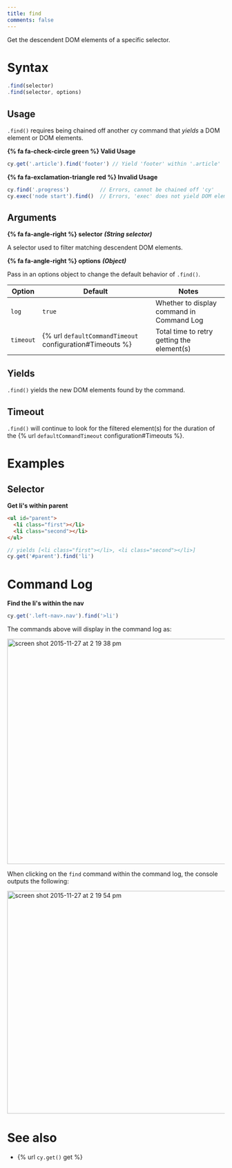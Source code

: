 ```yaml
---
title: find
comments: false
---
```


Get the descendent DOM elements of a specific selector.

# Syntax

```javascript
.find(selector)
.find(selector, options)
```

## Usage

`.find()` requires being chained off another cy command that *yields* a DOM element or DOM elements.

**{% fa fa-check-circle green %} Valid Usage**

```javascript
cy.get('.article').find('footer') // Yield 'footer' within '.article'
```

**{% fa fa-exclamation-triangle red %} Invalid Usage**

```javascript
cy.find('.progress')          // Errors, cannot be chained off 'cy'
cy.exec('node start').find()  // Errors, 'exec' does not yield DOM element
```

## Arguments

**{% fa fa-angle-right %} selector**  ***(String selector)***

A selector used to filter matching descendent DOM elements.

**{% fa fa-angle-right %} options**  ***(Object)***

Pass in an options object to change the default behavior of `.find()`.

Option | Default | Notes
--- | --- | ---
`log` | `true` | Whether to display command in Command Log
`timeout` | {% url `defaultCommandTimeout` configuration#Timeouts %} | Total time to retry getting the element(s)

## Yields

`.find()` yields the new DOM elements found by the command.

## Timeout

`.find()` will continue to look for the filtered element(s) for the duration of the {% url `defaultCommandTimeout` configuration#Timeouts %}.

# Examples

## Selector

**Get li's within parent**

```html
<ul id="parent">
  <li class="first"></li>
  <li class="second"></li>
</ul>
```

```javascript
// yields [<li class="first"></li>, <li class="second"></li>]
cy.get('#parent').find('li')
```

# Command Log

**Find the li's within the nav**

```javascript
cy.get('.left-nav>.nav').find('>li')
```

The commands above will display in the command log as:

<img width="522" alt="screen shot 2015-11-27 at 2 19 38 pm" src="https://cloud.githubusercontent.com/assets/1271364/11447309/f6a9be4a-9511-11e5-84a5-a111215bf1e6.png">

When clicking on the `find` command within the command log, the console outputs the following:

<img width="516" alt="screen shot 2015-11-27 at 2 19 54 pm" src="https://cloud.githubusercontent.com/assets/1271364/11447312/fa3679cc-9511-11e5-9bea-904f8c70063d.png">

# See also

- {% url `cy.get()` get %}
